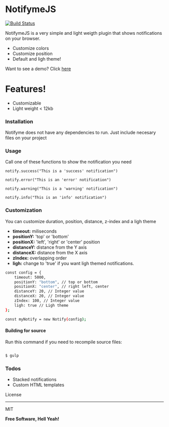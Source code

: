 
# NotifymeJS



[![Build Status](https://travis-ci.org/joemccann/dillinger.svg?branch=master)](https://travis-ci.org/joemccann/dillinger)

  

NotifymeJS is a very simple and light weigth plugin that shows notifications on your browser.

  

- Customize colors
- Customize position
- Default and ligh theme!

Want to see a demo? Click [here](https://alexsegen.github.io/notifymejs/)

# Features!

  

- Customizable
- Light weight < 12kb

  

### Installation

  

Notifyme does not have any dependencies to run. Just include necesary files  on your project

  

<link rel="stylesheet" href="./dist/css/notifyme.css">

<script src="./dist/js/notifyme.js" ></script>

  

### Usage

Call one of these functions to show the notification you need

  

    notify.success("This is a 'success' notification")
    
    notify.error("This is an 'error' notification")
    
    notify.warning("This is a 'warning' notification")
    
    notify.info("This is an 'info' notification")

  
  

### Customization

  

You can customize duration, position, distance, z-index and a ligh theme

  

- **timeout:** miliseconds
- **positionY:** 'top' or 'bottom'
- **positionX:** 'left', 'right' or 'center' position
- **distanceY:** distance from the Y axis
- **distanceX:** distance from the X axis
- **zIndex:** overlapping order
- **ligh:** change to 'true' if you want ligh themed notifications.

  

```sh
const config = {
	timeout: 5000,
	positionY: "bottom", // top or bottom
	positionX: "center", // right left, center
	distanceY: 20, // Integer value
	distanceX: 20, // Integer value
	zIndex: 100, // Integer value
	ligh: true // Ligh theme
};

const myNotify = new Notify(config);
```

  

#### Building for source

Run this command if you need to recompile source files:

  

```sh

$ gulp

```

### Todos

  

- Stacked notifications
- Custom HTML templates

  

License

----

  

MIT

  
  

**Free Software, Hell Yeah!**
